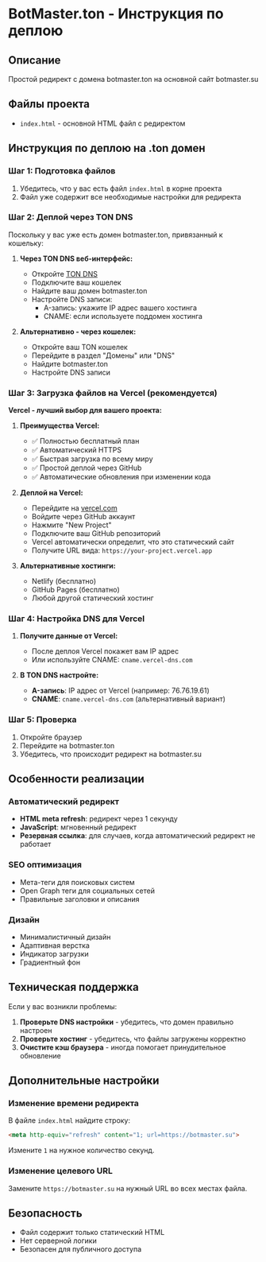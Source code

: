 # BotMaster.ton - Инструкция по деплою

## Описание
Простой редирект с домена botmaster.ton на основной сайт botmaster.su

## Файлы проекта
- `index.html` - основной HTML файл с редиректом

## Инструкция по деплою на .ton домен

### Шаг 1: Подготовка файлов
1. Убедитесь, что у вас есть файл `index.html` в корне проекта
2. Файл уже содержит все необходимые настройки для редиректа

### Шаг 2: Деплой через TON DNS
Поскольку у вас уже есть домен botmaster.ton, привязанный к кошельку:

1. **Через TON DNS веб-интерфейс:**
   - Откройте [TON DNS](https://dns.ton.org/)
   - Подключите ваш кошелек
   - Найдите ваш домен botmaster.ton
   - Настройте DNS записи:
     - A-запись: укажите IP адрес вашего хостинга
     - CNAME: если используете поддомен хостинга

2. **Альтернативно - через кошелек:**
   - Откройте ваш TON кошелек
   - Перейдите в раздел "Домены" или "DNS"
   - Найдите botmaster.ton
   - Настройте DNS записи

### Шаг 3: Загрузка файлов на Vercel (рекомендуется)

**Vercel - лучший выбор для вашего проекта:**

1. **Преимущества Vercel:**
   - ✅ Полностью бесплатный план
   - ✅ Автоматический HTTPS
   - ✅ Быстрая загрузка по всему миру
   - ✅ Простой деплой через GitHub
   - ✅ Автоматические обновления при изменении кода

2. **Деплой на Vercel:**
   - Перейдите на [vercel.com](https://vercel.com)
   - Войдите через GitHub аккаунт
   - Нажмите "New Project"
   - Подключите ваш GitHub репозиторий
   - Vercel автоматически определит, что это статический сайт
   - Получите URL вида: `https://your-project.vercel.app`

3. **Альтернативные хостинги:**
   - Netlify (бесплатно)
   - GitHub Pages (бесплатно)
   - Любой другой статический хостинг

### Шаг 4: Настройка DNS для Vercel
1. **Получите данные от Vercel:**
   - После деплоя Vercel покажет вам IP адрес
   - Или используйте CNAME: `cname.vercel-dns.com`

2. **В TON DNS настройте:**
   - **A-запись**: IP адрес от Vercel (например: 76.76.19.61)
   - **CNAME**: `cname.vercel-dns.com` (альтернативный вариант)

### Шаг 5: Проверка
1. Откройте браузер
2. Перейдите на botmaster.ton
3. Убедитесь, что происходит редирект на botmaster.su

## Особенности реализации

### Автоматический редирект
- **HTML meta refresh**: редирект через 1 секунду
- **JavaScript**: мгновенный редирект
- **Резервная ссылка**: для случаев, когда автоматический редирект не работает

### SEO оптимизация
- Мета-теги для поисковых систем
- Open Graph теги для социальных сетей
- Правильные заголовки и описания

### Дизайн
- Минималистичный дизайн
- Адаптивная верстка
- Индикатор загрузки
- Градиентный фон

## Техническая поддержка

Если у вас возникли проблемы:

1. **Проверьте DNS настройки** - убедитесь, что домен правильно настроен
2. **Проверьте хостинг** - убедитесь, что файлы загружены корректно
3. **Очистите кэш браузера** - иногда помогает принудительное обновление

## Дополнительные настройки

### Изменение времени редиректа
В файле `index.html` найдите строку:
```html
<meta http-equiv="refresh" content="1; url=https://botmaster.su">
```
Измените `1` на нужное количество секунд.

### Изменение целевого URL
Замените `https://botmaster.su` на нужный URL во всех местах файла.

## Безопасность
- Файл содержит только статический HTML
- Нет серверной логики
- Безопасен для публичного доступа
